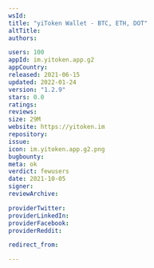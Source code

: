 ```yaml
---
wsId: 
title: "yiToken Wallet - BTC, ETH, DOT"
altTitle: 
authors:

users: 100
appId: im.yitoken.app.g2
appCountry: 
released: 2021-06-15
updated: 2022-01-24
version: "1.2.9"
stars: 0.0
ratings: 
reviews: 
size: 29M
website: https://yitoken.im
repository: 
issue: 
icon: im.yitoken.app.g2.png
bugbounty: 
meta: ok
verdict: fewusers
date: 2021-10-05
signer: 
reviewArchive:

providerTwitter: 
providerLinkedIn: 
providerFacebook: 
providerReddit: 

redirect_from:

---
```


